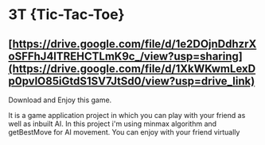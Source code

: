 # 3T {Tic-Tac-Toe}

## [https://drive.google.com/file/d/1e2DOjnDdhzrXoSFFhJ4lTREHCTLmK9c_/view?usp=sharing](https://drive.google.com/file/d/1XkWKwmLexDp0pvlO85iGtdS1SV7JtSd0/view?usp=drive_link)

Download and Enjoy this game.

It is a game application project in which you can play with your friend as well as inbuilt AI.
In this project i'm using minmax algorithm and getBestMove for AI movement.
You can enjoy with your friend virtually
